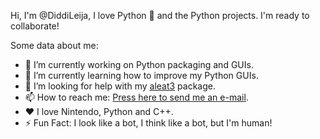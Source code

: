 Hi, I'm @DiddiLeija, I love Python 🐍
and the Python projects. I'm ready to
collaborate!

Some data about me:

- :telescope: I’m currently working on Python packaging and GUIs.
- :seedling: I’m currently learning how to improve my Python GUIs.
- :thinking: I’m looking for help with my [aleat3](http://github.com/diddileija/aleat3) package.
- :mailbox: How to reach me: [Press here to send me an e-mail](mailto:dr01191115@gmail.com).
- :heart: I love Nintendo, Python and C++.
- :zap: Fun Fact: I look like a bot, I think like a bot, but I'm human!

<!---
DiddiLeija/DiddiLeija is a ✨ special ✨ repository because its `README.md` (this file) appears on your GitHub profile.
You can click the Preview link to take a look at your changes.
--->
